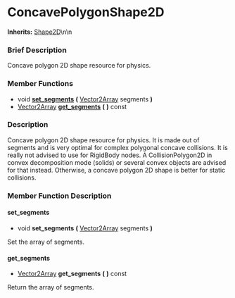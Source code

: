 #  ConcavePolygonShape2D  
**Inherits:** [Shape2D](class_shape2d)\\n\\n
###  Brief Description  
Concave polygon 2D shape resource for physics.

###  Member Functions 
  * void  **[set_segments](#set_segments)**  **(** [Vector2Array](class_vector2array) segments  **)**
  * [Vector2Array](class_vector2array)  **[get_segments](#get_segments)**  **(** **)** const

###  Description  
Concave polygon 2D shape resource for physics. It is made out of segments and is very optimal for complex polygonal concave collisions. It is really not advised to use for RigidBody nodes. A CollisionPolygon2D in convex decomposition mode (solids) or several convex objects are advised for that instead. Otherwise, a concave polygon 2D shape is better for static collisions.

###  Member Function Description  

#### <a name="set_segments">set_segments</a>
  * void  **set_segments**  **(** [Vector2Array](class_vector2array) segments  **)**

Set the array of segments.

#### <a name="get_segments">get_segments</a>
  * [Vector2Array](class_vector2array)  **get_segments**  **(** **)** const

Return the array of segments.
